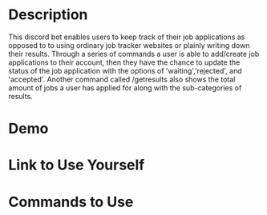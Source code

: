 # Description
This discord bot enables users to keep track of their job applications as opposed to to using ordinary job tracker websites or plainly writing down their results. Through a series of commands a user is able to add/create job applications to their account, then they have the chance to update the status of the job application with the options of 'waiting','rejected', and 'accepted'. Another command called /getresults also shows the total amount of jobs a user has applied for along with the sub-categories of results.

# Demo

# Link to Use Yourself

# Commands to Use
